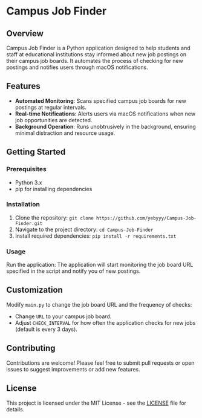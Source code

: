 # Campus Job Finder

## Overview
Campus Job Finder is a Python application designed to help students and staff at educational institutions stay informed about new job postings on their campus job boards. It automates the process of checking for new postings and notifies users through macOS notifications.

## Features
- **Automated Monitoring**: Scans specified campus job boards for new postings at regular intervals.
- **Real-time Notifications**: Alerts users via macOS notifications when new job opportunities are detected.
- **Background Operation**: Runs unobtrusively in the background, ensuring minimal distraction and resource usage.

## Getting Started

### Prerequisites
- Python 3.x
- pip for installing dependencies

### Installation
1. Clone the repository:
`git clone https://github.com/yebyyy/Campus-Job-Finder.git`
2. Navigate to the project directory:
`cd Campus-Job-Finder`
3. Install required dependencies:
`pip install -r requirements.txt`

### Usage
Run the application:
The application will start monitoring the job board URL specified in the script and notify you of new postings.

## Customization
Modify `main.py` to change the job board URL and the frequency of checks:
- Change `URL` to your campus job board.
- Adjust `CHECK_INTERVAL` for how often the application checks for new jobs (default is every 3 days).

## Contributing
Contributions are welcome! Please feel free to submit pull requests or open issues to suggest improvements or add new features.

## License
This project is licensed under the MIT License - see the [LICENSE](LICENSE) file for details.
